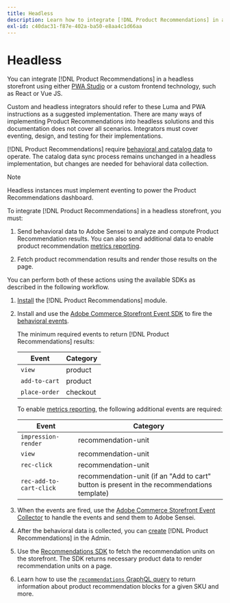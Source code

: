 ```yaml
---
title: Headless
description: Learn how to integrate [!DNL Product Recommendations] in a headless storefront.
exl-id: c40dac31-f87e-402a-ba50-e8aa4c1d66aa
---
```

# Headless

You can integrate [!DNL Product Recommendations] in a headless storefront using either [PWA Studio](https://developer.adobe.com/commerce/pwa-studio/) or a custom frontend technology, such as React or Vue JS.

Custom and headless integrators should refer to these Luma and PWA instructions as a suggested implementation. There are many ways of implementing Product Recommendations into headless solutions and this documentation does not cover all scenarios. Integrators must cover eventing, design, and testing for their implementations.

[!DNL Product Recommendations] require [behavioral and catalog data](https://experienceleague.adobe.com/docs/commerce/product-recommendations/developer/development-overview.html) to operate. The catalog data sync process remains unchanged in a headless implementation, but changes are needed for behavioral data collection.

 >[!NOTE]
 >
 >Headless instances must implement eventing to power the Product Recommendations dashboard.
 
To integrate [!DNL Product Recommendations] in a headless storefront, you must:

1. Send behavioral data to Adobe Sensei to analyze and compute Product Recommendation results. You can also send additional data to enable product recommendation [metrics reporting](workspace.md).

1. Fetch product recommendation results and render those results on the page.

You can perform both of these actions using the available SDKs as described in the following workflow.

1. [Install](install-configure.md) the [!DNL Product Recommendations] module.

1. Install and use the [Adobe Commerce Storefront Event SDK](https://developer.adobe.com/commerce/services/shared-services/storefront-events/sdk/) to fire the [behavioral events](https://experienceleague.adobe.com/docs/commerce/product-recommendations/developer/events.html).

    The minimum required events to return [!DNL Product Recommendations] results:

    | Event | Category |
    |--- | ---|
    |`view` | product|
    |`add-to-cart` | product|
    |`place-order` | checkout|

    To enable [metrics reporting](workspace.md), the following additional events are required:

    |Event | Category|
    |--- | ---|
    |`impression-render` | recommendation-unit|
    |`view` | recommendation-unit|
    |`rec-click` | recommendation-unit|
    |`rec-add-to-cart-click` | recommendation-unit (if an "Add to cart" button is present in the recommendations template)|

1. When the events are fired, use the [Adobe Commerce Storefront Event Collector](https://developer.adobe.com/commerce/services/shared-services/storefront-events/collector/) to handle the events and send them to Adobe Sensei.

1. After the behavioral data is collected, you can [create](create.md) [!DNL Product Recommendations] in the Admin.

1. Use the [Recommendations SDK](https://developer.adobe.com/commerce/services/product-recommendations/) to fetch the recommendation units on the storefront. The SDK returns necessary product data to render recommendation units on a page.

1. Learn how to use the [`recommendations` GraphQL query](https://developer.adobe.com/commerce/webapi/graphql/schema/recommendations/recommendations/) to return information about product recommendation blocks for a given SKU and more.
